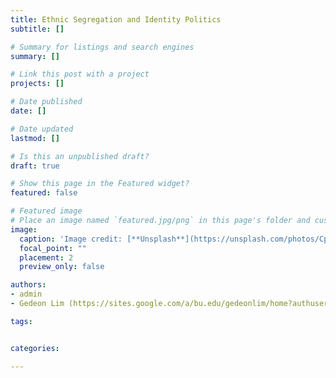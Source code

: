 ```yaml
---
title: Ethnic Segregation and Identity Politics
subtitle: []

# Summary for listings and search engines
summary: []

# Link this post with a project
projects: []

# Date published
date: []

# Date updated
lastmod: []

# Is this an unpublished draft?
draft: true

# Show this page in the Featured widget?
featured: false

# Featured image
# Place an image named `featured.jpg/png` in this page's folder and customize its options here.
image:
  caption: 'Image credit: [**Unsplash**](https://unsplash.com/photos/CpkOjOcXdUY)'
  focal_point: ""
  placement: 2
  preview_only: false

authors:
- admin
- Gedeon Lim (https://sites.google.com/a/bu.edu/gedeonlim/home?authuser=0)

tags:


categories:

---
```



